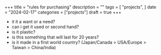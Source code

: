 +++
title = "rules for purchasing"
description = ""
tags = [
    "projects",
]
date = "2024-02-17"
categories = ["projects"]
draft = true
+++

- it it a want or a need?
- can i get it used or second hand?
- is it plastic?
- is this something that will last for 20 years?
- is it made in a first world country? (Japan/Canada > USA/Europe > Taiwan > China/India)
